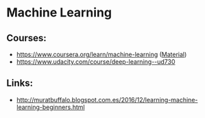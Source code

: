 Machine Learning
================

Courses:
--------

* https://www.coursera.org/learn/machine-learning ([Material](http://cs229.stanford.edu/materials.html))
* https://www.udacity.com/course/deep-learning--ud730


Links:
------

* http://muratbuffalo.blogspot.com.es/2016/12/learning-machine-learning-beginners.html
